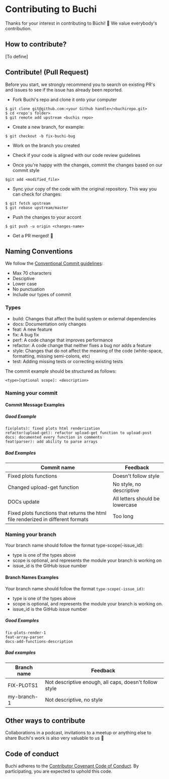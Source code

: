 # Contributing to Buchi

Thanks for your interest in contributing to Büchi! :tada: We value everybody's contribution.

## How to contribute?

[To define]


## Contribute! (Pull Request) 

Before you start, we strongly recommend you to search on existing PR's and issues to see if the issue has already been reported.

* Fork Buchi's repo and clone it onto your computer

```
$ git clone git@github.com:<your Github handle>/<buchirepo.git>
$ cd <repo's folder>
$ git remote add upstream <buchis repo>
```

* Create a new branch, for example:

```
$ git checkout -b fix-buchi-bug
```

* Work on the branch you created

* Check if your code is aligned with our code review guidelines

* Once you're happy with the changes, commit the changes based on our commit style

```
$git add <modified_file>
```

* Sync your copy of the code with the original repository. This way you can check for changes:

```
$ git fetch upstream
$ git rebase upstream/master
```

* Push the changes to your accont

```
$ git push -u origin <changes-name>
```

* Get a PR merged! :1st_place_medal:


## Naming Conventions

We follow the [Conventional Commit guidelines](https://www.conventionalcommits.org/en/v1.0.0/#summary):

* Max 70 characters
* Desciptive
* Lower case
* No punctuation
* Include our types of commit

### Types

* build: Changes that affect the build system or external dependencies
* docs: Documentation only changes
* feat: A new feature
* fix: A bug fix
* perf: A code change that improves performance
* refactor: A code change that neither fixes a bug nor adds a feature
* style: Changes that do not affect the meaning of the code (white-space, formatting, missing semi-colons, etc)
* test: Adding missing tests or correcting existing tests

The commit example should be structured as follows:

```
<type>[optional scope]: <description>
```

### Naming your commit

#### Commit Message Examples

##### Good Example

```
fix(plots): fixed plots html renderization
refactor(upload-get): refactor upload-get function to upload-post
docs: documented every function in comments
feat(parser): add ability to parse arrays 
```

##### Bad Examples

Commit name | Feedback
------------ | -------------
Fixed plots functions | Doesn't follow style
Changed upload-get function |  No style, no descriptive
DOCs update | All letters should be lowercase 
Fixed plots functions that returns the html file renderized in different formats | Too long


### Naming your branch

Your branch name should follow the format type-scope(-issue_id):

* type is one of the types above
* scope is optional, and represents the module your branch is working on
* issue_id is the GitHub issue number

#### Branch Names Examples

Your branch name should follow the format `type-scope(-issue_id)`:

* type is one of the types above
* scope is optional, and represents the module your branch is working on.
* issue_id is the GitHub issue number

##### Good Examples

```
fix-plots-render-1
feat-array-parser
docs-add-functions-description
```

##### Bad examples

Branch name | Feedback
------------ | -------------
FIX-PLOTS1 | Not descriptive enough, all caps, doesn't follow style
my-branch-1 | Not descriptive, no style


## Other ways to contribute

Collaborations in a podcast, invitations to a meetup or anything else to share Buchi's work is also very valuable to us 	:handshake:


## Code of conduct

Buchi adheres to the [Contributor Covenant Code of Conduct](https://www.contributor-covenant.org/version/1/4/code-of-conduct/). By participating, you are expected to uphold this code.